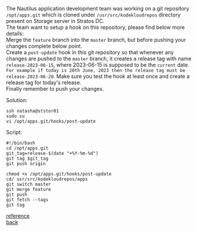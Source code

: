 The Nautilus application development team was working on a git repository `/opt/apps.git` which is cloned under `/usr/src/kodekloudrepos` directory present on Storage server in Stratos DC.  
The team want to setup a hook on this repository, please find below more details:  
Merge the `feature` branch into the `master` branch, but before pushing your changes complete below point.  
Create a `post-update` hook in this git repository so that whenever any changes are pushed to the `master` branch, it creates a release tag with name `release-2023-06-15`, where 2023-06-15 is supposed to be the `current` date.  
`For example if today is 20th June, 2023 then the release tag must be release-2023-06-20`. Make sure you test the hook at least once and create a release tag for today's release.  
Finally remember to push your changes.  

Solution:  
```
ssh natasha@ststor01
sudo su
vi /opt/apps.git/hooks/post-update
```
Script:  
```
#!/bin/bash
cd /opt/apps.git
git_tag=release-$(date "+%Y-%m-%d")
git tag $git_tag
git push origin
```
```
chmod +x /opt/apps.git/hooks/post-update
cd/ usr/src/kodekloudrepos/apps
git switch master
git merge feature
git push
git fetch --tags
git tag
```

[reference](https://www.atlassian.com/git/tutorials/git-hooks)  
[back](https://github.com/MederD/Kodekloud-Engineer-Tasks)

